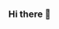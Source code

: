 ### Hi there 👋

<!--
**Bardox30/Bardox30** is a ✨ _special_ ✨ repository because its `README.md` (this file) appears on your GitHub profile.

Here are some ideas to get you started:

- 🔭 I’m currently working on my career
- 🌱 I’m currently learning vue js
- 👯 I’m looking to collaborate on ...
- 🤔 I’m looking for help with ...
- 💬 Ask me about philosophy
- 📫 How to reach me: here
- 😄 Pronouns: he/him
- ⚡ Fun fact: my favorite pokemon is totodile!
-->
